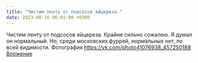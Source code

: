 ```yaml
---
title: "Чистим ленту от подсосов яйцереза."
date: 2023-08-16 06:01:00 +0300
---
```


Чистим ленту от подсосов яйцереза.
Крайне сильно сожалею. Я думал он нормальный. Но, среди московских фуррей, нормальных нет, по всей видимости.
Фотография
<a class="vk-attach" href="https://vk.com/photo41076938_457250188">https://vk.com/photo41076938_457250188</a>
<a class="vk-attach" href="https://vk.com/photo41076938_457250188">Вложение</a>
